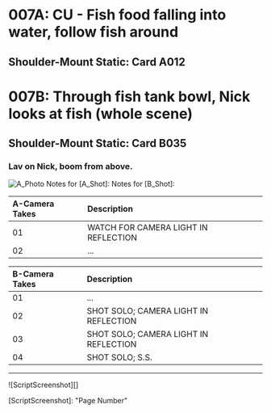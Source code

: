 # 007A: CU - Fish food falling into water, follow fish around
## Shoulder-Mount Static: Card A012

# 007B: Through fish tank bowl, Nick looks at fish (whole scene)
## Shoulder-Mount Static: Card B035

### Lav on Nick, boom from above.

![A_Photo][]
Notes for [A_Shot]: 
Notes for [B_Shot]: 

| A-Camera Takes | Description |
|:---|:----|
| 01 | WATCH FOR CAMERA LIGHT IN REFLECTION |
| 02 | ... |

| B-Camera Takes | Description |
|:---|:----|
| 01 | ... |
| 02 | SHOT SOLO; CAMERA LIGHT IN REFLECTION |
| 03 | SHOT SOLO; CAMERA LIGHT IN REFLECTION |
| 04 | SHOT SOLO; S.S. |

----

![ScriptScreenshot][]


[A_Photo]:  images/007A007B.JPG

[ScriptScreenshot]: "Page Number"